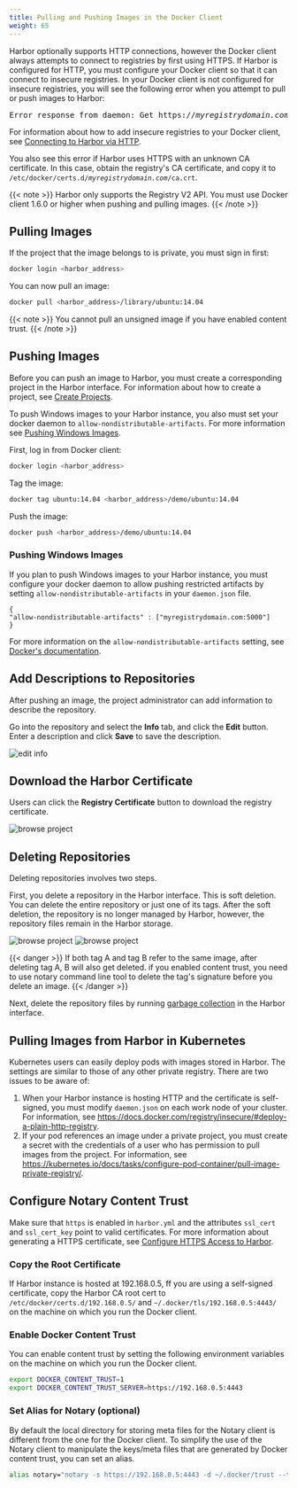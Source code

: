 ```yaml
---
title: Pulling and Pushing Images in the Docker Client
weight: 65
---
```


Harbor optionally supports HTTP connections, however the Docker client always attempts to connect to registries by first using HTTPS. If Harbor is configured for HTTP, you must configure your Docker client so that it can connect to insecure registries. In your Docker client is not configured for insecure registries, you will see the following error when you attempt to pull or push images to Harbor:

<pre>
Error response from daemon: Get https://<i>myregistrydomain.com</i>/v1/users/: dial tcp <i>myregistrydomain.com</i>:443 getsockopt: connection refused.
</pre>

For information about how to add insecure registries to your Docker client, see [Connecting to Harbor via HTTP](../../install-config/run-installer-script.md#connect-http).

You also see this error if Harbor uses HTTPS with an unknown CA certificate. In this case, obtain the registry's CA certificate, and copy it to <code>/etc/docker/certs.d/<i>myregistrydomain.com</i>/ca.crt</code>.

{{< note >}}
Harbor only supports the Registry V2 API. You must use Docker client 1.6.0 or higher when pushing and pulling images.
{{< /note >}}

## Pulling Images

If the project that the image belongs to is private, you must sign in first:

```sh
docker login <harbor_address>
```

You can now pull an image:

```sh
docker pull <harbor_address>/library/ubuntu:14.04
```

{{< note >}}
You cannot pull an unsigned image if you have enabled content trust.
{{< /note >}}

## Pushing Images

Before you can push an image to Harbor, you must create a corresponding project in the Harbor interface. For information about how to create a project, see [Create Projects](../create-projects/_index.md).

To push Windows images to your Harbor instance, you also must set your docker daemon to `allow-nondistributable-artifacts`. For more information see [Pushing Windows Images](#pushing-windows-images).

First, log in from Docker client:

```sh
docker login <harbor_address>
```

Tag the image:

```sh
docker tag ubuntu:14.04 <harbor_address>/demo/ubuntu:14.04
```

Push the image:

```sh
docker push <harbor_address>/demo/ubuntu:14.04
```

### Pushing Windows Images

If you plan to push Windows images to your Harbor instance, you must configure your docker daemon to allow pushing restricted artifacts by setting `allow-nondistributable-artifacts` in your `daemon.json` file.

```
{
"allow-nondistributable-artifacts" : ["myregistrydomain.com:5000"]
}

```

For more information on the `allow-nondistributable-artifacts` setting, see [Docker's documentation](https://docs.docker.com/engine/reference/commandline/dockerd/#allow-push-of-nondistributable-artifacts).

## Add Descriptions to Repositories

After pushing an image, the project administrator can add information to describe the repository.

Go into the repository and select the **Info** tab, and click the **Edit** button. Enter a description and click **Save** to save the description.

![edit info](../../../img/edit-description.png)

## Download the Harbor Certificate

Users can click the **Registry Certificate** button to download the registry certificate.

![browse project](../../../img/download-harbor-certs.png)

## Deleting Repositories

Deleting repositories involves two steps.

First, you delete a repository in the Harbor interface. This is soft deletion. You can delete the entire repository or just one of its tags. After the soft deletion, the repository is no longer managed by Harbor, however, the repository files remain in the Harbor storage.

![browse project](../../../img/new-delete-repo.png)
![browse project](../../../img/new-delete-tag.png)

{{< danger >}}
If both tag A and tag B refer to the same image, after deleting tag A, B will also get deleted. if you enabled content trust, you need to use notary command line tool to delete the tag's signature before you delete an image.
{{< /danger >}}

Next, delete the repository files by running [garbage collection](../../administration/garbage-collection/_index.md) in the Harbor interface.

## Pulling Images from Harbor in Kubernetes
Kubernetes users can easily deploy pods with images stored in Harbor. The settings are similar to those of any other private registry. There are two issues to be aware of:

1. When your Harbor instance is hosting HTTP and the certificate is self-signed, you must modify `daemon.json` on each work node of your cluster. For information, see https://docs.docker.com/registry/insecure/#deploy-a-plain-http-registry.
2. If your pod references an image under a private project, you must create a secret with the credentials of a user who has permission to pull images from the project. For information, see https://kubernetes.io/docs/tasks/configure-pod-container/pull-image-private-registry/.

## Configure Notary Content Trust

Make sure that `https` is enabled in `harbor.yml` and the attributes `ssl_cert` and `ssl_cert_key` point to valid certificates. For more information about generating a HTTPS certificate, see [Configure HTTPS Access to Harbor](../../install-config/configure-https.md).

### Copy the Root Certificate

If Harbor instance is hosted at 192.168.0.5, ff you are using a self-signed certificate, copy the Harbor CA root cert to `/etc/docker/certs.d/192.168.0.5/` and `~/.docker/tls/192.168.0.5:4443/` on the machine on which you run the Docker client.

### Enable Docker Content Trust

You can enable content trust by setting the following environment variables on the machine on which you run the Docker client.

```sh
export DOCKER_CONTENT_TRUST=1
export DOCKER_CONTENT_TRUST_SERVER=https://192.168.0.5:4443
```

### Set Alias for Notary (optional)

By default the local directory for storing meta files for the Notary client is different from the one for the Docker client. To simplify the use of the Notary client to manipulate the keys/meta files that are generated by Docker content trust, you can set an alias.

```sh
alias notary="notary -s https://192.168.0.5:4443 -d ~/.docker/trust --tlscacert /etc/docker/certs.d/192.168.0.5/ca.crt"
```
